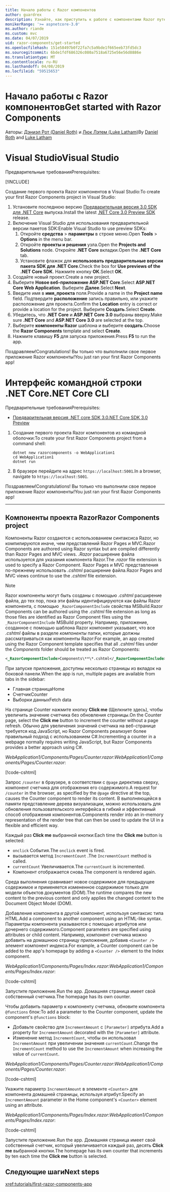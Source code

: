 ```yaml
---
title: Начало работы с Razor компонентов
author: guardrex
description: Узнайте, как приступить к работе с компонентами Razor путем создания и изменения проекта Razor компонентов.
monikerRange: '>= aspnetcore-3.0'
ms.author: riande
ms.custom: mvc
ms.date: 04/07/2019
uid: razor-components/get-started
ms.openlocfilehash: 151e58497b0f22fa7c5a9bde1f665eeb73fd5dc3
ms.sourcegitcommit: 6bde1fdf686326c080a7518a6725e56e56d8886e
ms.translationtype: MT
ms.contentlocale: ru-RU
ms.lasthandoff: 04/08/2019
ms.locfileid: "59515653"
---
```

# <a name="get-started-with-razor-components"></a><span data-ttu-id="311a3-103">Начало работы с Razor компонентов</span><span class="sxs-lookup"><span data-stu-id="311a3-103">Get started with Razor Components</span></span>

<span data-ttu-id="311a3-104">Авторы: [Дэниэл Рот (Daniel Roth)](https://github.com/danroth27) и [Люк Лэтем (Luke Latham)](https://github.com/guardrex)</span><span class="sxs-lookup"><span data-stu-id="311a3-104">By [Daniel Roth](https://github.com/danroth27) and [Luke Latham](https://github.com/guardrex)</span></span>

# [<a name="visual-studio"></a><span data-ttu-id="311a3-105">Visual Studio</span><span class="sxs-lookup"><span data-stu-id="311a3-105">Visual Studio</span></span>](#tab/visual-studio)

<span data-ttu-id="311a3-106">Предварительные требования</span><span class="sxs-lookup"><span data-stu-id="311a3-106">Prerequisites:</span></span>

[!INCLUDE[](~/includes/net-core-prereqs-vs-3.0.md)]

<span data-ttu-id="311a3-107">Создание первого проекта Razor компонентов в Visual Studio:</span><span class="sxs-lookup"><span data-stu-id="311a3-107">To create your first Razor Components project in Visual Studio:</span></span>

1. <span data-ttu-id="311a3-108">Установите последнюю версию [Предварительная версия 3.0 SDK для .NET Core](https://dotnet.microsoft.com/download/dotnet-core/3.0) выпуска.</span><span class="sxs-lookup"><span data-stu-id="311a3-108">Install the latest [.NET Core 3.0 Preview SDK](https://dotnet.microsoft.com/download/dotnet-core/3.0) release.</span></span>
1. <span data-ttu-id="311a3-109">Включение Visual Studio для использования предварительной версии пакетов SDK:</span><span class="sxs-lookup"><span data-stu-id="311a3-109">Enable Visual Studio to use preview SDKs:</span></span>
   1. <span data-ttu-id="311a3-110">Откройте **средства** > **параметры** в строке меню.</span><span class="sxs-lookup"><span data-stu-id="311a3-110">Open **Tools** > **Options** in the menu bar.</span></span>
   1. <span data-ttu-id="311a3-111">Откройте **проекты и решения** узла.</span><span class="sxs-lookup"><span data-stu-id="311a3-111">Open the **Projects and Solutions** node.</span></span> <span data-ttu-id="311a3-112">Откройте **.NET Core** вкладки.</span><span class="sxs-lookup"><span data-stu-id="311a3-112">Open the **.NET Core** tab.</span></span>
   1. <span data-ttu-id="311a3-113">Установите флажок для **использовать предварительные версии пакета SDK для .NET Core**.</span><span class="sxs-lookup"><span data-stu-id="311a3-113">Check the box for **Use previews of the .NET Core SDK**.</span></span> <span data-ttu-id="311a3-114">Нажмите кнопку **ОК**.</span><span class="sxs-lookup"><span data-stu-id="311a3-114">Select **OK**.</span></span>
1. <span data-ttu-id="311a3-115">Создайте новый проект.</span><span class="sxs-lookup"><span data-stu-id="311a3-115">Create a new project.</span></span>
1. <span data-ttu-id="311a3-116">Выберите **Новое веб-приложение ASP.NET Core**.</span><span class="sxs-lookup"><span data-stu-id="311a3-116">Select **ASP.NET Core Web Application**.</span></span> <span data-ttu-id="311a3-117">Выберите **Далее**.</span><span class="sxs-lookup"><span data-stu-id="311a3-117">Select **Next**.</span></span>
1. <span data-ttu-id="311a3-118">Введите имя в **имя_проекта** поля.</span><span class="sxs-lookup"><span data-stu-id="311a3-118">Provide a name in the **Project name** field.</span></span> <span data-ttu-id="311a3-119">Подтвердите **расположение** запись правильно, или укажите расположение для проекта.</span><span class="sxs-lookup"><span data-stu-id="311a3-119">Confirm the **Location** entry is correct or provide a location for the project.</span></span> <span data-ttu-id="311a3-120">Выберите **Создать**.</span><span class="sxs-lookup"><span data-stu-id="311a3-120">Select **Create**.</span></span>
1. <span data-ttu-id="311a3-121">Убедитесь, что **.NET Core** и **ASP.NET Core 3.0** выбраны вверху.</span><span class="sxs-lookup"><span data-stu-id="311a3-121">Make sure **.NET Core** and **ASP.NET Core 3.0** are selected at the top.</span></span>
1. <span data-ttu-id="311a3-122">Выберите **компоненты Razor** шаблона и выберите **создать**.</span><span class="sxs-lookup"><span data-stu-id="311a3-122">Choose the **Razor Components** template and select **Create**.</span></span>
1. <span data-ttu-id="311a3-123">Нажмите клавишу **F5** для запуска приложения.</span><span class="sxs-lookup"><span data-stu-id="311a3-123">Press **F5** to run the app.</span></span>

<span data-ttu-id="311a3-124">Поздравляем!</span><span class="sxs-lookup"><span data-stu-id="311a3-124">Congratulations!</span></span> <span data-ttu-id="311a3-125">Вы только что выполнили свое первое приложение Razor компоненты!</span><span class="sxs-lookup"><span data-stu-id="311a3-125">You just ran your first Razor Components app!</span></span>

<!--

# [Visual Studio Code](#tab/visual-studio-code)

Prerequisites:

[!INCLUDE[](~/includes/net-core-prereqs-vsc-3.0.md)]

To create your first Razor Components project in Visual Studio Code:

1. Execute the following command from a command shell:

   ```console
   dotnet new razorcomponents -o WebApplication1
   ```

1. Open the *WebApplication1* folder in Visual Studio Code.

1. Add a *.vscode* folder.

1. Add a *tasks.json* file to the *.vscode* folder with the following content:

   [!code-json[](get-started/samples_snapshot/3.x/tasks.json)]

1. Add a *launch.json* file to the *.vscode* folder with the following content:

   [!code-json[](get-started/samples_snapshot/3.x/launch.json)]

1. Execute the app using the Visual Studio Code debugger.

1. In a browser, navigate to `https://localhost:5001`.

Congratulations! You just ran your first Razor Components app!

# [Visual Studio for Mac](#tab/visual-studio-mac)

.NET Core 3.0 will be supported with Visual Studio for Mac version 8.0 or later. Visual Studio for Mac version 8.0 Preview isn't available at this time.

Use the [.NET Core CLI version of this topic](xref:razor-components/get-started?tabs=netcore-cli) on macOS.

[!INCLUDE[](~/includes/net-core-prereqs-mac-3.0.md)]

To create your first project Razor Components project in Visual Studio for Mac:

1. Select **File** > **New Solution** or **New Project**.
1. In the sidebar, select **.NET Core** > **App**.
1. Select **ASP.NET Core Razor Components** and select **Next**.
1. The **Target Framework** defaults to **.NET Core 3.0**. Select **Next**.
1. In the **Project Name** field, enter `WebApplication1`. Select **Create**.
1. Select **Run** > **Run Without Debugging** to run the app *without the debugger*. Running with the debugger isn't supported at this time.

Congratulations! You just ran your first Razor Components app!
-->

# [<a name="net-core-cli"></a><span data-ttu-id="311a3-126">Интерфейс командной строки .NET Core</span><span class="sxs-lookup"><span data-stu-id="311a3-126">.NET Core CLI</span></span>](#tab/netcore-cli/)

<span data-ttu-id="311a3-127">Предварительные требования</span><span class="sxs-lookup"><span data-stu-id="311a3-127">Prerequisites:</span></span>

* [<span data-ttu-id="311a3-128">Предварительная версия .NET core SDK 3.0</span><span class="sxs-lookup"><span data-stu-id="311a3-128">.NET Core SDK 3.0 Preview</span></span>](https://dotnet.microsoft.com/download/dotnet-core/3.0)

1. <span data-ttu-id="311a3-129">Создание первого проекта Razor компонентов из командной оболочки:</span><span class="sxs-lookup"><span data-stu-id="311a3-129">To create your first Razor Components project from a command shell:</span></span>

   ```console
   dotnet new razorcomponents -o WebApplication1
   cd WebApplication1
   dotnet run
   ```

1. <span data-ttu-id="311a3-130">В браузере перейдите на адрес `https://localhost:5001`.</span><span class="sxs-lookup"><span data-stu-id="311a3-130">In a browser, navigate to `https://localhost:5001`.</span></span>

<span data-ttu-id="311a3-131">Поздравляем!</span><span class="sxs-lookup"><span data-stu-id="311a3-131">Congratulations!</span></span> <span data-ttu-id="311a3-132">Вы только что выполнили свое первое приложение Razor компоненты!</span><span class="sxs-lookup"><span data-stu-id="311a3-132">You just ran your first Razor Components app!</span></span>

---

## <a name="razor-components-project"></a><span data-ttu-id="311a3-133">Компоненты проекта Razor</span><span class="sxs-lookup"><span data-stu-id="311a3-133">Razor Components project</span></span>

<span data-ttu-id="311a3-134">Компоненты Razor создаются с использованием синтаксиса Razor, но компилируются иначе, чем представлений Razor Pages и MVC.</span><span class="sxs-lookup"><span data-stu-id="311a3-134">Razor Components are authored using Razor syntax but are compiled differently than Razor Pages and MVC views.</span></span> <span data-ttu-id="311a3-135">*.Razor* расширение файла используется для указания компонента Razor.</span><span class="sxs-lookup"><span data-stu-id="311a3-135">The *.razor* file extension is used to specify a Razor Component.</span></span> <span data-ttu-id="311a3-136">Razor Pages и MVC представления по-прежнему использовать *.cshtml* расширение файла.</span><span class="sxs-lookup"><span data-stu-id="311a3-136">Razor Pages and MVC views continue to use the *.cshtml* file extension.</span></span>

> [!NOTE]
> <span data-ttu-id="311a3-137">Razor компоненты могут быть созданы с помощью *.cshtml* расширение файла, до тех пор, пока эти файлы идентифицируются как файлы Razor компонента, с помощью `_RazorComponentInclude` свойства MSBuild.</span><span class="sxs-lookup"><span data-stu-id="311a3-137">Razor Components can be authored using the *.cshtml* file extension as long as those files are identified as Razor Component files using the `_RazorComponentInclude` MSBuild property.</span></span> <span data-ttu-id="311a3-138">Например, приложение, созданное с помощью шаблона Razor компонент указывает, что все *.cshtml* файлы в разделе *компоненты* папки, которые должны рассматриваться как компоненты Razor:</span><span class="sxs-lookup"><span data-stu-id="311a3-138">For example, an app created using the Razor Component template specifies that all *.cshtml* files under the *Components* folder should be treated as Razor Components:</span></span>
>
> ```xml
> <_RazorComponentInclude>Components\**\*.cshtml</_RazorComponentInclude>
> ```

<span data-ttu-id="311a3-139">При запуске приложения, доступны несколько страницы из вкладок на боковой панели.</span><span class="sxs-lookup"><span data-stu-id="311a3-139">When the app is run, multiple pages are available from tabs in the sidebar:</span></span>

* <span data-ttu-id="311a3-140">Главная страница</span><span class="sxs-lookup"><span data-stu-id="311a3-140">Home</span></span>
* <span data-ttu-id="311a3-141">Счетчик</span><span class="sxs-lookup"><span data-stu-id="311a3-141">Counter</span></span>
* <span data-ttu-id="311a3-142">Выборки данных</span><span class="sxs-lookup"><span data-stu-id="311a3-142">Fetch data</span></span>

<span data-ttu-id="311a3-143">На странице Counter нажмите кнопку **Click me** (Щелкните здесь), чтобы увеличить значение счетчика без обновления страницы.</span><span class="sxs-lookup"><span data-stu-id="311a3-143">On the Counter page, select the **Click me** button to increment the counter without a page refresh.</span></span> <span data-ttu-id="311a3-144">Обычно для увеличения значений счетчика на веб-странице требуется код JavaScript, но Razor Components реализует более правильный подход с использованием C#.</span><span class="sxs-lookup"><span data-stu-id="311a3-144">Incrementing a counter in a webpage normally requires writing JavaScript, but Razor Components provides a better approach using C#.</span></span>

<span data-ttu-id="311a3-145">*WebApplication1/Components/Pages/Counter.razor*:</span><span class="sxs-lookup"><span data-stu-id="311a3-145">*WebApplication1/Components/Pages/Counter.razor*:</span></span>

[!code-cshtml[](get-started/samples_snapshot/3.x/Counter1.razor)]

<span data-ttu-id="311a3-146">Запрос `/counter` в браузере, в соответствии с `@page` директива сверху, компонент счетчика для отображения его содержимого.</span><span class="sxs-lookup"><span data-stu-id="311a3-146">A request for `/counter` in the browser, as specified by the `@page` directive at the top, causes the Counter component to render its content.</span></span> <span data-ttu-id="311a3-147">В выполняющейся в памяти представление дерева визуализации, можно использовать для обновления пользовательского интерфейса в гибкий и эффективный способ отображения компонентов.</span><span class="sxs-lookup"><span data-stu-id="311a3-147">Components render into an in-memory representation of the render tree that can then be used to update the UI in a flexible and efficient way.</span></span>

<span data-ttu-id="311a3-148">Каждый раз **Click me** выбранной кнопки:</span><span class="sxs-lookup"><span data-stu-id="311a3-148">Each time the **Click me** button is selected:</span></span>

* <span data-ttu-id="311a3-149">`onclick` События.</span><span class="sxs-lookup"><span data-stu-id="311a3-149">The `onclick` event is fired.</span></span>
* <span data-ttu-id="311a3-150">вызывается метод `IncrementCount` .</span><span class="sxs-lookup"><span data-stu-id="311a3-150">The `IncrementCount` method is called.</span></span>
* <span data-ttu-id="311a3-151">`currentCount` Увеличивается.</span><span class="sxs-lookup"><span data-stu-id="311a3-151">The `currentCount` is incremented.</span></span>
* <span data-ttu-id="311a3-152">Компонент отображается снова.</span><span class="sxs-lookup"><span data-stu-id="311a3-152">The component is rendered again.</span></span>

<span data-ttu-id="311a3-153">Среда выполнения сравнивает новое содержимое для предыдущее содержимое и применяется измененное содержимое только для модели объектов документов (DOM).</span><span class="sxs-lookup"><span data-stu-id="311a3-153">The runtime compares the new content to the previous content and only applies the changed content to the Document Object Model (DOM).</span></span>

<span data-ttu-id="311a3-154">Добавление компонента в другой компонент, используя синтаксис типа HTML.</span><span class="sxs-lookup"><span data-stu-id="311a3-154">Add a component to another component using an HTML-like syntax.</span></span> <span data-ttu-id="311a3-155">Параметры компонента указываются с помощью атрибутов или дочернего содержимого.</span><span class="sxs-lookup"><span data-stu-id="311a3-155">Component parameters are specified using attributes or child content.</span></span> <span data-ttu-id="311a3-156">Например, компонент счетчика можно добавить на домашнюю страницу приложения, добавив `<Counter />` элемент компонент индекса.</span><span class="sxs-lookup"><span data-stu-id="311a3-156">For example, a Counter component can be added to the app's homepage by adding a `<Counter />` element to the Index component.</span></span>

<span data-ttu-id="311a3-157">*WebApplication1/Components/Pages/Index.razor*:</span><span class="sxs-lookup"><span data-stu-id="311a3-157">*WebApplication1/Components/Pages/Index.razor*:</span></span>

[!code-cshtml[](get-started/samples_snapshot/3.x/Index1.razor?highlight=7)]

<span data-ttu-id="311a3-158">Запустите приложение.</span><span class="sxs-lookup"><span data-stu-id="311a3-158">Run the app.</span></span> <span data-ttu-id="311a3-159">Домашняя страница имеет свой собственный счетчика.</span><span class="sxs-lookup"><span data-stu-id="311a3-159">The homepage has its own counter.</span></span>

<span data-ttu-id="311a3-160">Чтобы добавить параметр к компоненту счетчика, обновите компонента `@functions` блок:</span><span class="sxs-lookup"><span data-stu-id="311a3-160">To add a parameter to the Counter component, update the component's `@functions` block:</span></span>

* <span data-ttu-id="311a3-161">Добавьте свойство для `IncrementAmount` с `[Parameter]` атрибута.</span><span class="sxs-lookup"><span data-stu-id="311a3-161">Add a property for `IncrementAmount` decorated with the `[Parameter]` attribute.</span></span>
* <span data-ttu-id="311a3-162">Изменение метод `IncrementCount`, чтобы он использовал `IncrementAmount` при увеличении значения `currentCount`.</span><span class="sxs-lookup"><span data-stu-id="311a3-162">Change the `IncrementCount` method to use the `IncrementAmount` when increasing the value of `currentCount`.</span></span>

<span data-ttu-id="311a3-163">*WebApplication1/Components/Pages/Counter.razor*:</span><span class="sxs-lookup"><span data-stu-id="311a3-163">*WebApplication1/Components/Pages/Counter.razor*:</span></span>

[!code-cshtml[](get-started/samples_snapshot/3.x/Counter2.razor?highlight=4,8)]

<span data-ttu-id="311a3-164">Укажите параметр `IncrementAmount` в элементе `<Counter>` для компонента домашней страницы, используя атрибут.</span><span class="sxs-lookup"><span data-stu-id="311a3-164">Specify an `IncrementAmount` parameter in the Home component's `<Counter>` element using an attribute.</span></span>

<span data-ttu-id="311a3-165">*WebApplication1/Components/Pages/Index.razor*:</span><span class="sxs-lookup"><span data-stu-id="311a3-165">*WebApplication1/Components/Pages/Index.razor*:</span></span>

[!code-cshtml[](get-started/samples_snapshot/3.x/Index2.razor)]

<span data-ttu-id="311a3-166">Запустите приложение.</span><span class="sxs-lookup"><span data-stu-id="311a3-166">Run the app.</span></span> <span data-ttu-id="311a3-167">Домашняя страница имеет свой собственный счетчик, который увеличивается каждый раз, десять **Click me** выбранной кнопки.</span><span class="sxs-lookup"><span data-stu-id="311a3-167">The homepage has its own counter that increments by ten each time the **Click me** button is selected.</span></span>

## <a name="next-steps"></a><span data-ttu-id="311a3-168">Следующие шаги</span><span class="sxs-lookup"><span data-stu-id="311a3-168">Next steps</span></span>

<xref:tutorials/first-razor-components-app>
